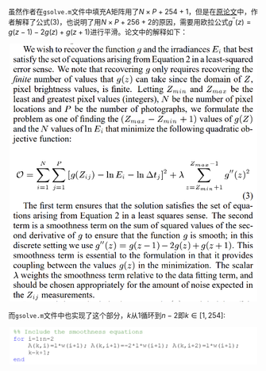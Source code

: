虽然作者在`gsolve.m`文件中填充A矩阵用了$N\times P + 254 + 1$，但是在[原论文](http://pages.cs.wisc.edu/~lizhang/courses/cs766-2008f/projects/hdr/debevec-siggraph97.pdf)中，作者解释了公式(3)，也说明了用$N\times P + 256 + 2$的原因，需要用欧拉公式$g^{\prime\prime}(z)=g(z-1)-2g(z)+g(z+1)$进行平滑。论文中的解释如下：
<div align="center">
<img src="img1.png" width="500"></img>
</div>

而`gsolve.m`文件中也实现了这个部分，$k$从$1$循环到$n-2$即$k\in[1,254]$:

<div align="center">    
<img src="img2.png" width="500"></img>
</div>
